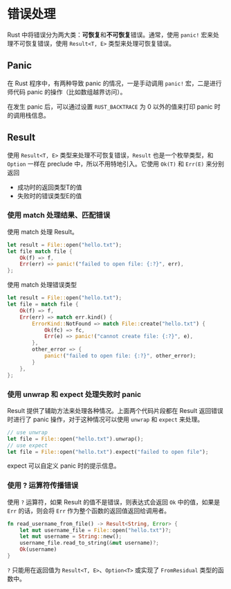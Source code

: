 # 错误处理

Rust 中将错误分为两大类：**可恢复**和**不可恢复**错误。通常，使用 `panic!` 宏来处理不可恢复错误，使用 `Result<T, E>` 类型来处理可恢复错误。

## Panic

在 Rust 程序中，有两种导致 panic 的情况，一是手动调用 `panic!` 宏，二是进行师代码 panic 的操作（比如数组越界访问）。

在发生 panic 后，可以通过设置 `RUST_BACKTRACE` 为 0 以外的值来打印 panic 时的调用栈信息。

## Result

使用 `Result<T, E>` 类型来处理不可恢复错误，`Result` 也是一个枚举类型，和 `Option` 一样在 preclude 中，所以不用特地引入。它使用 `Ok(T)` 和 `Err(E)` 来分别返回

- 成功时的返回类型T的值
- 失败时的错误类型E的值

### 使用 match 处理结果、匹配错误

使用 match 处理 Result。

```rust
let result = File::open("hello.txt");
let file match file {
	Ok(f) => f,
	Err(err) => panic!("failed to open file: {:?}", err),
};
```

使用 match 处理错误类型

```rust
let result = File::open("hello.txt");
let file = match file {
	Ok(f) => f,
	Err(err) => match err.kind() {
		ErrorKind::NotFound => match File::create("hello.txt") {
			Ok(fc) => fc,
			Err(e) => panic!("cannot create file: {:?}", e),
		},
		other_error => {
			panic!("failed to open file: {:?}", other_error);
		}
	},
};
```

### 使用 unwrap 和 expect 处理失败时 panic

Result 提供了辅助方法来处理各种情况。上面两个代码片段都在 Result 返回错误时进行了 panic 操作，对于这种情况可以使用 `unwrap` 和 `expect` 来处理。

```rust
// use unwrap
let file = File::open("hello.txt").unwrap();
// use expect
let file = File::open("hello.txt").expect("failed to open file");
```

expect 可以自定义 panic 时的提示信息。

### 使用 ? 运算符传播错误

使用 `?` 运算符，如果 Result 的值不是错误，则表达式会返回 `Ok` 中的值，如果是 `Err` 的话，则会将 `Err` 作为整个函数的返回值返回给调用者。

```rust
fn read_username_from_file() -> Result<String, Error> {
    let mut username_file = File::open("hello.txt")?;
    let mut username = String::new();
    username_file.read_to_string(&mut username)?;
    Ok(username)
}
```

`?` 只能用在返回值为 `Result<T, E>`、`Option<T>` 或实现了 `FromResidual` 类型的函数中。
